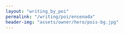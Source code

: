 ```yaml
---
layout: "writing_by_poi"
permalink: "/writing/poi/ensenada"
header-img: "assets/owner/hero/pois-bg.jpg"
---
```

